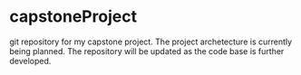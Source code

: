 # capstoneProject

git repository for my capstone project.  The project archetecture is currently being planned.  The repository will be updated as the code base is further developed.
